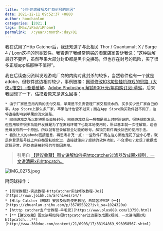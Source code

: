 ```yaml
---
title: "分析网球破解及厂商封号的原因"
date: 2021-12-11 09:52:37 +0800
author: hoochanlon
categories: [2021.]
tags: [Mac/iPad/iPhone]
permalink:  /:year/:month-:day/01
---
```


我在试用了Http Catcher后，我还知道了与此相关 Thor / Quantumult X / Surge 4 / Loon这样的同类软件。我咨询了我经常购买的淘宝店家告诉我说：“这种破解最好不要弄，虽然苹果大部分封ID都是黑卡兑换码，但也存在封号的风险，买了很多正版app搞那种不值得”。

<!-- more -->

我在后续查阅资料发现游戏厂商的内购对此封杀的较多，当然软件也有一个就是adobe，但软件这边相对较少，事例链接：[网球修改IOS某些挂机游戏的思路（大侠+悟空）-吾爱破解](https://www.52pojie.cn/thread-1192530-1-1.html)、[Adobe Photoshop 解锁900+元/年内购订阅-草蜢](https://www.cmboy.com/1438.html)。后来我回想了一下，估摸着原来是这么回事：

	* 由于厂家是应用内购的支付交易，苹果是不负责管理厂家交易流水的，买多买少是厂家自己的事，App Store上那么多厂家，苹果估计也管不过来；而在App Store购买软件就不同了，这将直接影响到苹果的流水进账。
	* 网络游戏之所以能够果断直接封号，网络游戏商品一般都是线上时时验证的，很快就能发现。但应用软件很多功能开发就是为了在离线环境下也能本地使用的，所以基本就一次性解锁，这也是难发现的一个原因。所以就有登录解锁全功能的账号，解锁完软件再换回去的使用手法。
	* 看到上文的abode链接信息，再思考补充一点：一些软件厂商在这方面也是花了些小心思，就是你登录账号线上内容都没初始化过，直接就使用了后续的软件功能，不合理吧？发现了数据或逻辑异常，所以也是被封号的可能因素吧。

> 引用自 [【建议收藏】图文讲解如何把httpcatcher过滤器改成圈x规则，一文讲清圈x和httpcatch...](http://www.360doc.com/content/21/0903/17/33194869_993958567.shtml)

![IMG_0275.jpeg](https://s2.loli.net/2021/12/13/8sZLPcTtKFeNj4m.jpg)

附网球操作：

	* [网球教程2-实战教程-HttpCatcher实战修改教程-Joi](https://www.joibk.cn/archives/54/)
	* [Http Catcher（网球）安装及规则使用教程，白嫖各种VIP【一】](https://zhuanlan.zhihu.com/p/357855822?ivk_sa=1024320u)
	* [htttp catcher去广告教程-羊毛党](https://www.plus888.com/13750.html)
	* [**【建议收藏】图文讲解如何把httpcatcher过滤器改成圈x规则，一文讲清圈x和httpcatch...**](http://www.360doc.com/content/21/0903/17/33194869_993958567.shtml)
